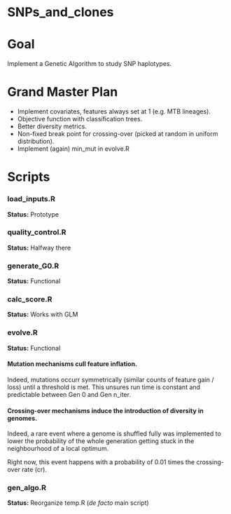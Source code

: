 # SNPs_and_clones

# Goal

Implement a Genetic Algorithm to study SNP haplotypes.

# Grand Master Plan

- Implement covariates, features always set at 1 (e.g. MTB lineages).
- Objective function with classification trees.
- Better diversity metrics.
- Non-fixed break point for crossing-over (picked at random in uniform distribution).
- Implement (again) min_mut in evolve.R

# Scripts

### load_inputs.R
**Status:** Prototype

### quality_control.R
**Status:** Halfway there

### generate_G0.R
**Status:** Functional

### calc_score.R
**Status:** Works with GLM

### evolve.R
**Status:** Functional

#### Mutation mechanisms cull feature inflation.

Indeed, mutations occurr symmetrically (similar counts of feature gain / loss) until a threshold is met.
This unsures run time is constant and predictable between Gen 0 and Gen n_iter.


#### Crossing-over mechanisms induce the introduction of diversity in genomes.

Indeed, a rare event where a genome is shuffled fully was implemented to lower the probability of the whole generation getting stuck in the neighbourhood of a local optimum.

Right now, this event happens with a probability of 0.01 times the crossing-over rate (cr).

### gen_algo.R
**Status:** Reorganize temp.R (*de facto* main script)
